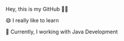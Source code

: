 Hey, this is my GitHub 👩‍💻

</p>😄  I really like to learn
</p>🐛  Currently, I working with Java Development









